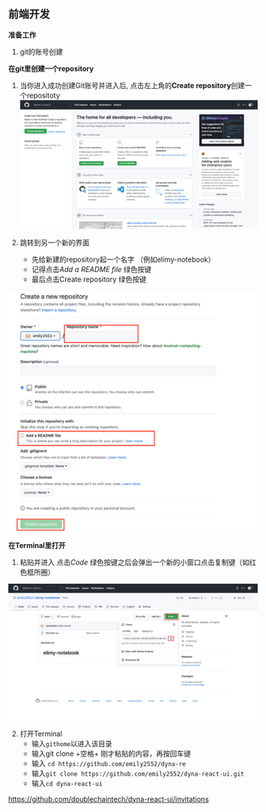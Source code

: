 
## 前端开发 ##

**准备工作**

1. git的账号创建  



**在git里创建一个repository**

1. 当你进入成功创建Git账号并进入后, 点击左上角的**Create repository**创建一个repositoty
![](images/RC-1.png)

2. 跳转到另一个新的界面  
    + 先给新建的repository起一个名字 （例如elimy-notebook） 
    + 记得点击*Add a README file* 绿色按键 
    + 最后点击Create repository  绿色按键   
    
![](images/RC-2.png)




**在Terminal里打开**

1. 粘贴并进入
    点击*Code* 绿色按键之后会弹出一个新的小窗口点击复制键（如红色框所圈） 
    
![](images/RC-3.png)


2. 打开Terminal
    + 输入`githome`以进入该目录
    + 输入git clone +空格+ 刚才粘贴的内容，再按回车键
    + 输入 `cd https://github.com/emily2552/dyna-re`
    + 输入`git clone https://github.com/emily2552/dyna-react-ui.git`
    + 输入`cd dyna-react-ui`
    
    
    
https://github.com/doublechaintech/dyna-react-ui/invitations
